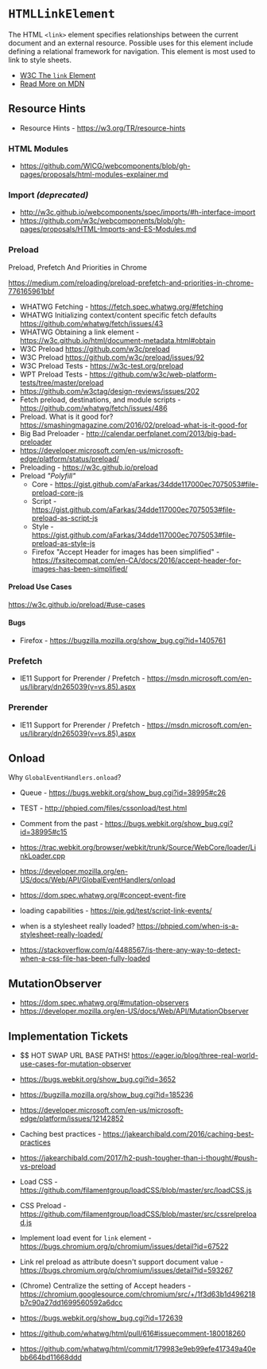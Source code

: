 # `HTMLLinkElement`

The HTML `<link>` element specifies relationships between the current document and an external resource. Possible uses for this element include defining a relational framework for navigation. This element is most used to link to style sheets.

  - [W3C The `link` Element](https://w3.org/TR/html5/document-metadata.html#the-link-element)
  - [Read More on MDN](https://developer.mozilla.org/en-US/docs/Web/API/HTMLLinkElement)


## Resource Hints

  - Resource Hints - https://w3.org/TR/resource-hints


### HTML Modules
  - https://github.com/WICG/webcomponents/blob/gh-pages/proposals/html-modules-explainer.md

### Import _(deprecated)_

  - http://w3c.github.io/webcomponents/spec/imports/#h-interface-import
  - https://github.com/w3c/webcomponents/blob/gh-pages/proposals/HTML-Imports-and-ES-Modules.md


### Preload

  Preload, Prefetch And Priorities in Chrome

  https://medium.com/reloading/preload-prefetch-and-priorities-in-chrome-776165961bbf

  - WHATWG Fetching - https://fetch.spec.whatwg.org/#fetching
  - WHATWG Initializing context/content specific fetch defaults https://github.com/whatwg/fetch/issues/43
  - WHATWG Obtaining a link element - https://w3c.github.io/html/document-metadata.html#obtain
  - W3C Preload https://github.com/w3c/preload
  - W3C Preload https://github.com/w3c/preload/issues/92
  - W3C Preload Tests - https://w3c-test.org/preload
  - WPT Preload Tests - https://github.com/w3c/web-platform-tests/tree/master/preload
  - https://github.com/w3ctag/design-reviews/issues/202
  - Fetch preload, destinations, and module scripts - https://github.com/whatwg/fetch/issues/486
  - Preload. What is it good for? https://smashingmagazine.com/2016/02/preload-what-is-it-good-for
  - Big Bad Preloader - http://calendar.perfplanet.com/2013/big-bad-preloader
  - https://developer.microsoft.com/en-us/microsoft-edge/platform/status/preload/
  - Preloading - https://w3c.github.io/preload
  - Preload _"Polyfill"_
    - Core   - https://gist.github.com/aFarkas/34dde117000ec7075053#file-preload-core-js
    - Script - https://gist.github.com/aFarkas/34dde117000ec7075053#file-preload-as-script-js
    - Style  - https://gist.github.com/aFarkas/34dde117000ec7075053#file-preload-as-style-js
    - Firefox "Accept Header for images has been simplified" - https://fxsitecompat.com/en-CA/docs/2016/accept-header-for-images-has-been-simplified/


#### Preload Use Cases

  https://w3c.github.io/preload/#use-cases


#### Bugs

  - Firefox - https://bugzilla.mozilla.org/show_bug.cgi?id=1405761


### Prefetch

  - IE11 Support for Prerender / Prefetch - https://msdn.microsoft.com/en-us/library/dn265039(v=vs.85).aspx


### Prerender

  - IE11 Support for Prerender / Prefetch - https://msdn.microsoft.com/en-us/library/dn265039(v=vs.85).aspx


## Onload

  Why `GlobalEventHandlers.onload`?

  - Queue - https://bugs.webkit.org/show_bug.cgi?id=38995#c26
  - TEST - http://phpied.com/files/cssonload/test.html
  - Comment from the past - https://bugs.webkit.org/show_bug.cgi?id=38995#c15

  - https://trac.webkit.org/browser/webkit/trunk/Source/WebCore/loader/LinkLoader.cpp
  - https://developer.mozilla.org/en-US/docs/Web/API/GlobalEventHandlers/onload
  - https://dom.spec.whatwg.org/#concept-event-fire
  - $$$$ loading capabilities - https://pie.gd/test/script-link-events/
  - $$$$ when is a stylesheet really loaded? https://phpied.com/when-is-a-stylesheet-really-loaded/
  - https://stackoverflow.com/q/4488567/is-there-any-way-to-detect-when-a-css-file-has-been-fully-loaded


## MutationObserver

  - https://dom.spec.whatwg.org/#mutation-observers
  - https://developer.mozilla.org/en-US/docs/Web/API/MutationObserver


## Implementation Tickets

  - $$$$$$ HOT SWAP URL BASE PATHS! https://eager.io/blog/three-real-world-use-cases-for-mutation-observer
  - https://bugs.webkit.org/show_bug.cgi?id=3652
  - https://bugzilla.mozilla.org/show_bug.cgi?id=185236
  - https://developer.microsoft.com/en-us/microsoft-edge/platform/issues/12142852
  - Caching best practices - https://jakearchibald.com/2016/caching-best-practices
  - https://jakearchibald.com/2017/h2-push-tougher-than-i-thought/#push-vs-preload
  - Load CSS - https://github.com/filamentgroup/loadCSS/blob/master/src/loadCSS.js
  - CSS Preload - https://github.com/filamentgroup/loadCSS/blob/master/src/cssrelpreload.js
  - Implement load event for `link` element - https://bugs.chromium.org/p/chromium/issues/detail?id=67522
  - Link rel preload as attribute doesn't support document value - https://bugs.chromium.org/p/chromium/issues/detail?id=593267
  - (Chrome) Centralize the setting of Accept headers - https://chromium.googlesource.com/chromium/src/+/1f3d63b1d496218b7c90a27dd1699560592a6dcc

  - https://bugs.webkit.org/show_bug.cgi?id=172639
  - https://github.com/whatwg/html/pull/616#issuecomment-180018260
  - https://github.com/whatwg/html/commit/179983e9eb99efe417349a40ebb664bd11668ddd
